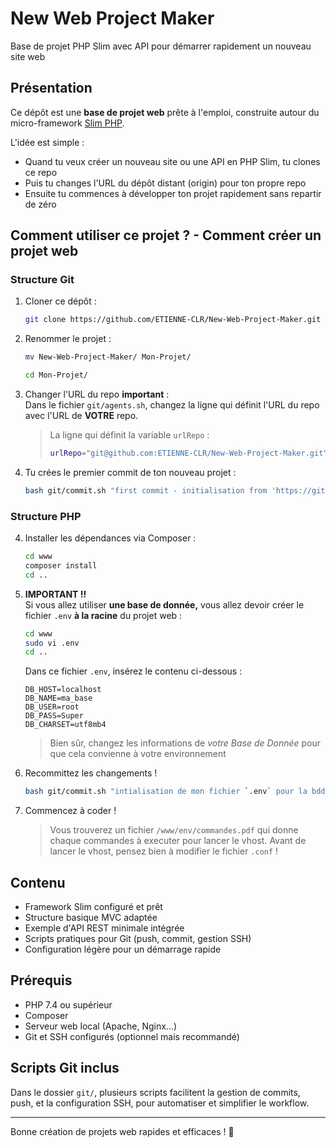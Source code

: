 # New Web Project Maker
Base de projet PHP Slim avec API pour démarrer rapidement un nouveau site web

## Présentation
Ce dépôt est une **base de projet web** prête à l'emploi, construite autour du micro-framework [Slim PHP](https://www.slimframework.com/). 

L'idée est simple :  
- Quand tu veux créer un nouveau site ou une API en PHP Slim, tu clones ce repo
- Puis tu changes l'URL du dépôt distant (origin) pour ton propre repo
- Ensuite tu commences à développer ton projet rapidement sans repartir de zéro

## Comment utiliser ce projet ? - Comment créer un projet web
### Structure Git
1. Cloner ce dépôt :
    ```bash
    git clone https://github.com/ETIENNE-CLR/New-Web-Project-Maker.git
    ```

2. Renommer le projet :
    ```bash
    mv New-Web-Project-Maker/ Mon-Projet/
    ```
    ```bash
    cd Mon-Projet/
    ```

2. Changer l'URL du repo **important** :<br>
    Dans le fichier `git/agents.sh`, changez la ligne qui définit l'URL du repo avec l'URL de **VOTRE** repo.
    > La ligne qui définit la variable `urlRepo` :
    > ```bash
    > urlRepo="git@github.com:ETIENNE-CLR/New-Web-Project-Maker.git"
    > ```

3. Tu crées le premier commit de ton nouveau projet :
    ```bash
    bash git/commit.sh "first commit - initialisation from 'https://github.com/ETIENNE-CLR/New-Web-Project-Maker.git'"
    ```

### Structure PHP
4. Installer les dépendances via Composer :
    ```bash
    cd www
    composer install
    cd ..
    ```
5. **IMPORTANT !!**<br>
    Si vous allez utiliser **une base de donnée,** vous allez devoir créer le fichier `.env` **à la racine** du projet web :
    ```bash
    cd www
    sudo vi .env
    cd ..
    ```
    Dans ce fichier `.env`, insérez le contenu ci-dessous :
    ```env
    DB_HOST=localhost
    DB_NAME=ma_base
    DB_USER=root
    DB_PASS=Super
    DB_CHARSET=utf8mb4
    ```
    > Bien sûr, changez les informations de *votre Base de Donnée* pour que cela convienne à votre environnement

6. Recommittez les changements !
    ```bash
    bash git/commit.sh "intialisation de mon fichier `.env` pour la bdd"
    ```


7. Commencez à coder !
    > Vous trouverez un fichier `/www/env/commandes.pdf` qui donne chaque commandes à executer pour lancer le vhost.
    > Avant de lancer le vhost, pensez bien à modifier le fichier `.conf` !

## Contenu
- Framework Slim configuré et prêt  
- Structure basique MVC adaptée  
- Exemple d'API REST minimale intégrée  
- Scripts pratiques pour Git (push, commit, gestion SSH)  
- Configuration légère pour un démarrage rapide 

## Prérequis
* PHP 7.4 ou supérieur
* Composer
* Serveur web local (Apache, Nginx...)
* Git et SSH configurés (optionnel mais recommandé)

## Scripts Git inclus
Dans le dossier `git/`, plusieurs scripts facilitent la gestion de commits, push, et la configuration SSH, pour automatiser et simplifier le workflow.

--- 

Bonne création de projets web rapides et efficaces ! 🚀

